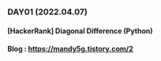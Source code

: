 ### DAY01 (2022.04.07)
#### [HackerRank] Diagonal Difference (Python)
#### Blog : https://mandy5g.tistory.com/2

